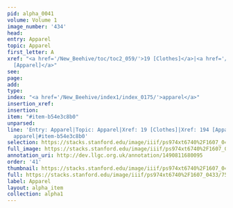 ```yaml
---
pid: alpha_0041
volume: Volume 1
image_number: '434'
head: 
entry: Apparel
topic: Apparel
first_letter: A
xref: "<a href='/New_Beehive/toc/toc2_059/'>19 [Clothes]</a>|<a href='/New_Beehive/toc/toc2_076/'>194
  [Apparel]</a>"
see: 
page: 
add: 
type: 
index: "<a href='/New_Beehive/index1/index_0175/'>apparel</a>"
insertion_xref: 
insertion: 
item: "#item-b54e3c8b0"
unparsed: 
line: 'Entry: Apparel|Topic: Apparel|Xref: 19 [Clothes]|Xref: 194 [Apparel]|Index:
  apparel|#item-b54e3c8b0'
selection: https://stacks.stanford.edu/image/iiif/ps974xt6740%2F1607_0433/755,445,3105,787/full/0/default.jpg
full_image: https://stacks.stanford.edu/image/iiif/ps974xt6740%2F1607_0433/full/full/0/default.jpg
annotation_uri: http://dev.llgc.org.uk/annotation/1490811680095
order: '41'
thumbnail: https://stacks.stanford.edu/image/iiif/ps974xt6740%2F1607_0433/755,445,600,180/250,/0/default.jpg
full: https://stacks.stanford.edu/image/iiif/ps974xt6740%2F1607_0433/755,445,3105,787/full/0/default.jpg
label: Apparel
layout: alpha_item
collection: alpha1
---
```

